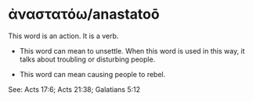 # ἀναστατόω/anastatoō 
This word is an action. It is a verb.

* This word can mean to unsettle. When this word is used in this way, it talks about troubling or disturbing people. 


* This word can mean causing people to rebel. 

See: Acts 17:6; Acts 21:38; Galatians 5:12
